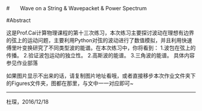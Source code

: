 #　　Wave on a String & Wavepacket & Power Spectrum

#Abstract

这是Prof.Cai计算物理课程的第十三次练习，本次练习主要探讨波动在理想有边界的弦上的运动问题，主要利用Python对弦的波动进行了数值模拟，并且利用快速傅里叶变换研究了不同类型波的能谱。在本次练习中，你将看到：
1.波包在弦上的传播。
2.验证波包运动的独立性。
2.高斯波的能谱。
3.三角波的能谱。
具体内容参见作业部落

如果图片显示不出来的话，请复制图片地址看哦，或者直接移步本次作业文件夹下的Figures文件夹，图都在那里，与文中一一对应即可~

***
杜琛，2016/12/18
